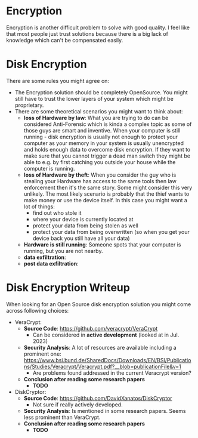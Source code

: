 
# Encryption

Encryption is another difficult problem to solve with good quality. I feel like that most people just trust solutions because there is a big lack of knowledge which can't be compensated easily.


# Disk Encryption

There are some rules you might agree on:
 - The Encryption solution should be completely OpenSource. You might still have to trust the lower layers of your system which might be proprietary.
 - There are some theoretical scenarios you might want to think about:
   - **loss of Hardware by law**: What you are trying to do can be considered Anti-Forensic which is kinda a complex topic as some of those guys are smart and inventive. When your computer is still running - disk encryption is usually not enough to protect your computer as your memory in your system is usually unencrypted and holds enough data to overcome disk encryption. If they want to make sure that you cannot trigger a dead man switch they might be able to e.g. by first catching you outside your house while the computer is running.
   - **loss of Hardware by theft**: When you consider the guy who is stealing your Hardware has access to the same tools then law enforcement then it's the same story. Some might consider this very unlikely. The most likely scenario is probably that the thief wants to make money or use the device itself. In this case you might want a lot of things:
      - find out who stole it 
      - where your device is currently located at
      - protect your data from being stolen as well
      - protect your data from being overwritten (so when you get your
        device back you still have all your data)
   - **Hardware is still running**: Someone spots that your computer is running, but you are not nearby.
   - **data exfiltration**: 
   - **post data exfiltration**:



# Disk Encryption Writeup

When looking for an Open Source disk encryption solution you might come across following choices:
 - VeraCrypt: 
   - **Source Code**: https://github.com/veracrypt/VeraCrypt
     - Can be considered in **active development** (looked at in Jul. 2023)
   - **Security Analysis**: A lot of resources are available including a prominent one:
     https://www.bsi.bund.de/SharedDocs/Downloads/EN/BSI/Publications/Studies/Veracrypt/Veracrypt.pdf?__blob=publicationFile&v=1
     - Are problems found addressed in the current Veracrypt version?
   - **Conclusion after reading some research papers**
     - **TODO**
- DiskCryptor:
  - **Source Code**: https://github.com/DavidXanatos/DiskCryptor
    - Not sure if really actively developed.
  - **Security Analysis**: Is mentioned in some research papers. 
    Seems less prominent than VeraCrypt.
  - **Conclusion after reading some research papers**
    - **TODO**
   
